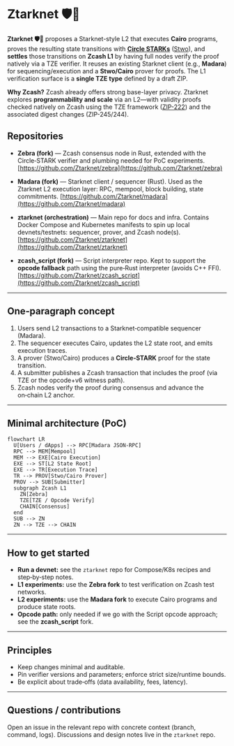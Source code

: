 # Ztarknet 🛡️🐺

**Ztarknet 🛡️🐺** proposes a Starknet-style L2 that executes **Cairo** programs, proves the resulting state transitions with [**Circle STARKs**](https://eprint.iacr.org/2024/278) ([Stwo](https://github.com/starkware-libs/stwo-cairo)), and **settles** those transitions on **Zcash L1** by having full nodes verify the proof natively via a TZE verifier. It reuses an existing Starknet client (e.g., **Madara**) for sequencing/execution and a **Stwo/Cairo** prover for proofs. The L1 verification surface is a **single TZE type** defined by a draft ZIP.

**Why Zcash?** Zcash already offers strong base-layer privacy. Ztarknet explores **programmability and scale** via an L2—with validity proofs checked natively on Zcash using the TZE framework ([ZIP-222](https://zips.z.cash/zip-0222)) and the associated digest changes (ZIP-245/244).

## Repositories

* **Zebra (fork)** — Zcash consensus node in Rust, extended with the Circle‑STARK verifier and plumbing needed for PoC experiments.
  [https://github.com/Ztarknet/zebra](https://github.com/Ztarknet/zebra)

* **Madara (fork)** — Starknet client / sequencer (Rust). Used as the Ztarknet L2 execution layer: RPC, mempool, block building, state commitments.
  [https://github.com/Ztarknet/madara](https://github.com/Ztarknet/madara)

* **ztarknet (orchestration)** — Main repo for docs and infra. Contains Docker Compose and Kubernetes manifests to spin up local devnets/testnets: sequencer, prover, and Zcash node(s).
  [https://github.com/Ztarknet/ztarknet](https://github.com/Ztarknet/ztarknet)

* **zcash_script (fork)** — Script interpreter repo. Kept to support the **opcode fallback** path using the pure‑Rust interpreter (avoids C++ FFI).
  [https://github.com/Ztarknet/zcash_script](https://github.com/Ztarknet/zcash_script)

---

## One‑paragraph concept

1. Users send L2 transactions to a Starknet‑compatible sequencer (Madara).
2. The sequencer executes Cairo, updates the L2 state root, and emits execution traces.
3. A prover (Stwo/Cairo) produces a **Circle‑STARK** proof for the state transition.
4. A submitter publishes a Zcash transaction that includes the proof (via TZE or the opcode+v6 witness path).
5. Zcash nodes verify the proof during consensus and advance the on‑chain L2 anchor.

---

## Minimal architecture (PoC)

```mermaid
flowchart LR
  U[Users / dApps] --> RPC[Madara JSON-RPC]
  RPC --> MEM[Mempool]
  MEM --> EXE[Cairo Execution]
  EXE --> ST[L2 State Root]
  EXE --> TR[Execution Trace]
  TR --> PROV[Stwo/Cairo Prover]
  PROV --> SUB[Submitter]
  subgraph Zcash L1
    ZN[Zebra]
    TZE[TZE / Opcode Verify]
    CHAIN[Consensus]
  end
  SUB --> ZN
  ZN --> TZE --> CHAIN
```

---

## How to get started

* **Run a devnet:** see the `ztarknet` repo for Compose/K8s recipes and step‑by‑step notes.
* **L1 experiments:** use the **Zebra fork** to test verification on Zcash test networks.
* **L2 experiments:** use the **Madara fork** to execute Cairo programs and produce state roots.
* **Opcode path:** only needed if we go with the Script opcode approach; see the **zcash_script** fork.

---

## Principles

* Keep changes minimal and auditable.
* Pin verifier versions and parameters; enforce strict size/runtime bounds.
* Be explicit about trade‑offs (data availability, fees, latency).

---

## Questions / contributions

Open an issue in the relevant repo with concrete context (branch, command, logs).
Discussions and design notes live in the `ztarknet` repo.
